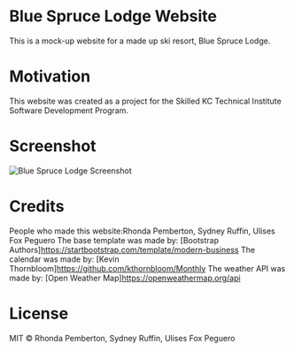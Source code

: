 # Blue Spruce Lodge Website
This is a mock-up website for a made up ski resort, Blue Spruce Lodge.

# Motivation
This website was created as a project for the Skilled KC Technical Institute Software Development Program.

# Screenshot

![Blue Spruce Lodge Screenshot](https://github.com/UlisesPeguero/ski-resort/blob/readMe/img/web-preview.png)
 
# Credits
People who made this website:Rhonda Pemberton, Sydney Ruffin, Ulises Fox Peguero
The base template was made by: [Bootstrap Authors]https://startbootstrap.com/template/modern-business
The calendar was made by: [Kevin Thornbloom]https://github.com/kthornbloom/Monthly
The weather API was made by: [Open Weather Map]https://openweathermap.org/api
 
# License
MIT © Rhonda Pemberton, Sydney Ruffin, Ulises Fox Peguero



